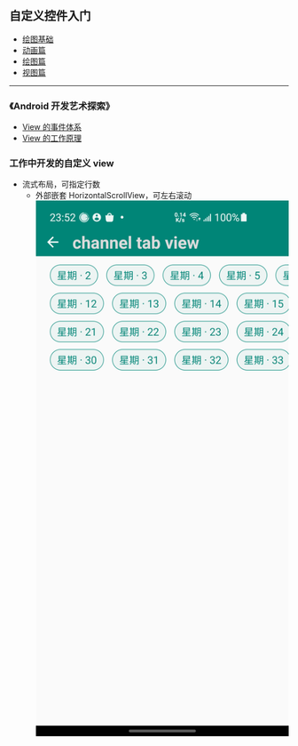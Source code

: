 ## 自定义控件入门

- [绘图基础](./docs/chapter1/readme.md)
- [动画篇](./docs/chapter_anim/readme.md)
- [绘图篇](./docs/chapter_draw_view/readme.md)  
- [视图篇](./docs/chapter_views/readme.md)  

---

### 《Android 开发艺术探索》

- [View 的事件体系](./docs/dev_art/part_1.md)
- [View 的工作原理](./docs/dev_art/part_2.md)

### 工作中开发的自定义 view

- 流式布局，可指定行数
  - 外部嵌套 HorizontalScrollView，可左右滚动
  ![](./pics/channel_tab_view.png)


